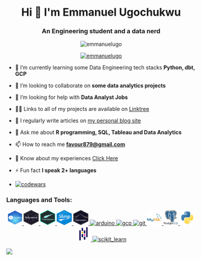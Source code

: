 <h1 align="center">Hi 👋 I'm Emmanuel Ugochukwu</h1>
<h3 align="center">An Engineering student and a data nerd</h3>

<p align="center"> <img src="https://komarev.com/ghpvc/?username=emmanuelugo&label=Profile%20views&color=0e75b6&style=flat" alt="emmanuelugo" /> </p>

<p align="center"> <a href="https://github.com/ryo-ma/github-profile-trophy"><img src="https://github-profile-trophy.vercel.app/?username=emmanuelugo&no-frame=true&no-bg=true&theme=dark_dimmed" alt="emmanuelugo" /></a> </p>

- 🌱 I’m currently learning some Data Engineering tech stacks **Python, dbt, GCP**

- 👯 I’m looking to collaborate on **some data analytics projects**

- 🤝 I’m looking for help with **Data Analyst Jobs**

- 👨‍💻 Links to all of my projects are available on [Linktree](https://linktr.ee/haanuel)

- 📝 I regularly write articles on [my personal blog site](diary-of-an-analyst.netlify.app)

- 💬 Ask me about **R programming, SQL, Tableau and Data Analytics**

- 📫 How to reach me **favour879@gmail.com**

- 📄 Know about my experiences [Click Here](https://drive.google.com/file/d/12lG2flGn8F77ixf1R4Ul_UaqfFJAvao5/view?usp=sharing)

- ⚡ Fun fact **I speak 2+ languages**

- <a href="https://www.codewars.com/users/EmmanuelUgo" target="_blank" rel="noreferrer"> <img src="https://www.codewars.com/users/EmmanuelUgo/badges/large" alt="codewars" width="40" height="40"/> </a>

<h3 align="left">Languages and Tools:</h3>
<p align="center"> <a href="https://www.rstudio.com/" target="_blank" rel="noreferrer"> <img src="https://github.com/rstudio/hex-stickers/blob/master/SVG/RStudio.svg" alt="RStudio" width="40" height="40"/> </a> <a href="https://www.rstudio.com/" target="_blank" rel="noreferrer"> <img src="https://github.com/rstudio/hex-stickers/blob/master/SVG/tidyverse.svg" alt="tidyverse" width="40" height="40"/> </a> <a href="https://www.rstudio.com/" target="_blank" rel="noreferrer"> <img src="https://github.com/rstudio/hex-stickers/blob/master/SVG/rmarkdown.svg" alt="Rmarkdown" width="40" height="40"/> </a> <a href="https://www.rstudio.com/" target="_blank" rel="noreferrer"> <img src="https://github.com/rstudio/hex-stickers/blob/master/SVG/shiny.svg" alt="shiny" width="40" height="40"/> </a> <a href="https://www.rstudio.com/" target="_blank" rel="noreferrer"> <img src="https://github.com/rstudio/hex-stickers/blob/master/SVG/tidymodels.svg" alt="tidymodels" width="40" height="40"/> </a>  
<a href="https://www.arduino.cc/" target="_blank" rel="noreferrer"> <img src="https://cdn.worldvectorlogo.com/logos/arduino-1.svg" alt="arduino" width="40" height="40"/> </a> <a href="https://cloud.google.com" target="_blank" rel="noreferrer"> <img src="https://www.vectorlogo.zone/logos/google_cloud/google_cloud-icon.svg" alt="gcp" width="40" height="40"/> </a> <a href="https://git-scm.com/" target="_blank" rel="noreferrer"> <img src="https://www.vectorlogo.zone/logos/git-scm/git-scm-icon.svg" alt="git" width="40" height="40"/> </a> <a href="https://www.mysql.com/" target="_blank" rel="noreferrer"> <img src="https://raw.githubusercontent.com/devicons/devicon/master/icons/mysql/mysql-original-wordmark.svg" alt="mysql" width="40" height="40"/> </a><a href="https://www.postgresql.org" target="_blank" rel="noreferrer"> <img src="https://raw.githubusercontent.com/devicons/devicon/master/icons/postgresql/postgresql-original-wordmark.svg" alt="postgresql" width="40" height="40"/> </a> <a href="https://www.python.org" target="_blank" rel="noreferrer"> <img src="https://raw.githubusercontent.com/devicons/devicon/master/icons/python/python-original.svg" alt="python" width="40" height="40"/> </a>  <a href="https://pandas.pydata.org/" target="_blank" rel="noreferrer"> <img src="https://raw.githubusercontent.com/devicons/devicon/2ae2a900d2f041da66e950e4d48052658d850630/icons/pandas/pandas-original.svg" alt="pandas" width="40" height="40"/> </a> <a href="https://scikit-learn.org/" target="_blank" rel="noreferrer"> <img src="https://upload.wikimedia.org/wikipedia/commons/0/05/Scikit_learn_logo_small.svg" alt="scikit_learn" width="40" height="40"/> </a></p>


<a href="https://github.com/anuraghazra/github-readme-stats">
  <img align="center" src="https://github-readme-stats.vercel.app/api/top-langs?username=emmanuelugo&show_icons=true&locale=en&layout=compact&theme=dark&hide_border=true" />
</a>
